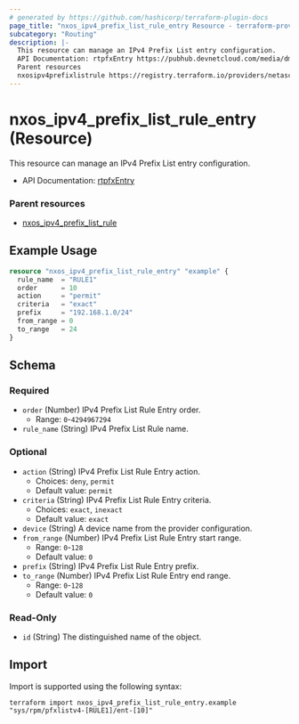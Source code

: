 ```yaml
---
# generated by https://github.com/hashicorp/terraform-plugin-docs
page_title: "nxos_ipv4_prefix_list_rule_entry Resource - terraform-provider-nxos"
subcategory: "Routing"
description: |-
  This resource can manage an IPv4 Prefix List entry configuration.
  API Documentation: rtpfxEntry https://pubhub.devnetcloud.com/media/dme-docs-10-2-2/docs/Routing%20and%20Forwarding/rtpfx:Entry/
  Parent resources
  nxosipv4prefixlistrule https://registry.terraform.io/providers/netascode/nxos/latest/docs/resources/ipv4_prefix_list_rule
---
```


# nxos_ipv4_prefix_list_rule_entry (Resource)

This resource can manage an IPv4 Prefix List entry configuration.

- API Documentation: [rtpfxEntry](https://pubhub.devnetcloud.com/media/dme-docs-10-2-2/docs/Routing%20and%20Forwarding/rtpfx:Entry/)

### Parent resources

- [nxos_ipv4_prefix_list_rule](https://registry.terraform.io/providers/netascode/nxos/latest/docs/resources/ipv4_prefix_list_rule)

## Example Usage

```terraform
resource "nxos_ipv4_prefix_list_rule_entry" "example" {
  rule_name  = "RULE1"
  order      = 10
  action     = "permit"
  criteria   = "exact"
  prefix     = "192.168.1.0/24"
  from_range = 0
  to_range   = 24
}
```

<!-- schema generated by tfplugindocs -->
## Schema

### Required

- `order` (Number) IPv4 Prefix List Rule Entry order.
  - Range: `0`-`4294967294`
- `rule_name` (String) IPv4 Prefix List Rule name.

### Optional

- `action` (String) IPv4 Prefix List Rule Entry action.
  - Choices: `deny`, `permit`
  - Default value: `permit`
- `criteria` (String) IPv4 Prefix List Rule Entry criteria.
  - Choices: `exact`, `inexact`
  - Default value: `exact`
- `device` (String) A device name from the provider configuration.
- `from_range` (Number) IPv4 Prefix List Rule Entry start range.
  - Range: `0`-`128`
  - Default value: `0`
- `prefix` (String) IPv4 Prefix List Rule Entry prefix.
- `to_range` (Number) IPv4 Prefix List Rule Entry end range.
  - Range: `0`-`128`
  - Default value: `0`

### Read-Only

- `id` (String) The distinguished name of the object.

## Import

Import is supported using the following syntax:

```shell
terraform import nxos_ipv4_prefix_list_rule_entry.example "sys/rpm/pfxlistv4-[RULE1]/ent-[10]"
```
